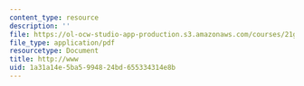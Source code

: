 ```yaml
---
content_type: resource
description: ''
file: https://ol-ocw-studio-app-production.s3.amazonaws.com/courses/21g-114-chinese-vi-streamlined-spring-2005/1a31a14e5ba5994824bd655334314e8b_MIT21G_114S05_3_07j.pdf
file_type: application/pdf
resourcetype: Document
title: http://www
uid: 1a31a14e-5ba5-9948-24bd-655334314e8b
---
```

